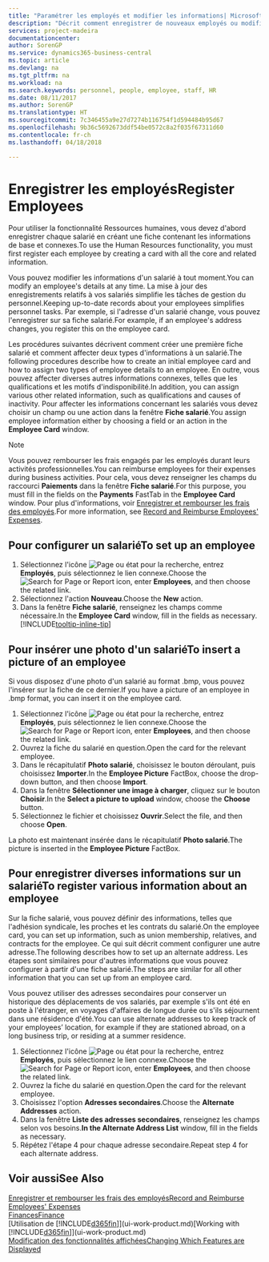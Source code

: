 ```yaml
---
title: "Paramétrer les employés et modifier les informations| Microsoft Docs"
description: "Décrit comment enregistrer de nouveaux employés ou modifier les informations concernant ceux existants."
services: project-madeira
documentationcenter: 
author: SorenGP
ms.service: dynamics365-business-central
ms.topic: article
ms.devlang: na
ms.tgt_pltfrm: na
ms.workload: na
ms.search.keywords: personnel, people, employee, staff, HR
ms.date: 08/11/2017
ms.author: SorenGP
ms.translationtype: HT
ms.sourcegitcommit: 7c346455a9e27d7274b116754f1d594484b95d67
ms.openlocfilehash: 9b36c5692673ddf54be0572c8a2f035f67311d60
ms.contentlocale: fr-ch
ms.lasthandoff: 04/18/2018

---
```

# <a name="register-employees"></a><span data-ttu-id="fad30-103">Enregistrer les employés</span><span class="sxs-lookup"><span data-stu-id="fad30-103">Register Employees</span></span>
<span data-ttu-id="fad30-104">Pour utiliser la fonctionnalité Ressources humaines, vous devez d'abord enregistrer chaque salarié en créant une fiche contenant les informations de base et connexes.</span><span class="sxs-lookup"><span data-stu-id="fad30-104">To use the Human Resources functionality, you must first register each employee by creating a card with all the core and related information.</span></span>

<span data-ttu-id="fad30-105">Vous pouvez modifier les informations d'un salarié à tout moment.</span><span class="sxs-lookup"><span data-stu-id="fad30-105">You can modify an employee's details at any time.</span></span> <span data-ttu-id="fad30-106">La mise à jour des enregistrements relatifs à vos salariés simplifie les tâches de gestion du personnel.</span><span class="sxs-lookup"><span data-stu-id="fad30-106">Keeping up-to-date records about your employees simplifies personnel tasks.</span></span> <span data-ttu-id="fad30-107">Par exemple, si l'adresse d'un salarié change, vous pouvez l'enregistrer sur sa fiche salarié.</span><span class="sxs-lookup"><span data-stu-id="fad30-107">For example, if an employee's address changes, you register this on the employee card.</span></span>

<span data-ttu-id="fad30-108">Les procédures suivantes décrivent comment créer une première fiche salarié et comment affecter deux types d'informations à un salarié.</span><span class="sxs-lookup"><span data-stu-id="fad30-108">The following procedures describe how to create an initial employee card and how to assign two types of employee details to an employee.</span></span> <span data-ttu-id="fad30-109">En outre, vous pouvez affecter diverses autres informations connexes, telles que les qualifications et les motifs d'indisponibilité.</span><span class="sxs-lookup"><span data-stu-id="fad30-109">In addition, you can assign various other related information, such as qualifications and causes of inactivity.</span></span> <span data-ttu-id="fad30-110">Pour affecter les informations concernant les salariés vous devez choisir un champ ou une action dans la fenêtre **Fiche salarié**.</span><span class="sxs-lookup"><span data-stu-id="fad30-110">You assign employee information either by choosing a field or an action in the **Employee Card** window.</span></span>

> [!NOTE]  
> <span data-ttu-id="fad30-111">Vous pouvez rembourser les frais engagés par les employés durant leurs activités professionnelles.</span><span class="sxs-lookup"><span data-stu-id="fad30-111">You can reimburse employees for their expenses during business activities.</span></span> <span data-ttu-id="fad30-112">Pour cela, vous devez renseigner les champs du raccourci **Paiements** dans la fenêtre **Fiche salarié**.</span><span class="sxs-lookup"><span data-stu-id="fad30-112">For this purpose, you must fill in the fields on the **Payments** FastTab in the **Employee Card** window.</span></span> <span data-ttu-id="fad30-113">Pour plus d'informations, voir [Enregistrer et rembourser les frais des employés](finance-how-record-reimburse-employee-expenses.md).</span><span class="sxs-lookup"><span data-stu-id="fad30-113">For more information, see [Record and Reimburse Employees' Expenses](finance-how-record-reimburse-employee-expenses.md).</span></span>

## <a name="to-set-up-an-employee"></a><span data-ttu-id="fad30-114">Pour configurer un salarié</span><span class="sxs-lookup"><span data-stu-id="fad30-114">To set up an employee</span></span>
1. <span data-ttu-id="fad30-115">Sélectionnez l'icône ![Page ou état pour la recherche](media/ui-search/search_small.png "icône Page ou état pour la recherche"), entrez **Employés**, puis sélectionnez le lien connexe.</span><span class="sxs-lookup"><span data-stu-id="fad30-115">Choose the ![Search for Page or Report](media/ui-search/search_small.png "Search for Page or Report icon") icon, enter **Employees**, and then choose the related link.</span></span>
2. <span data-ttu-id="fad30-116">Sélectionnez l'action **Nouveau**.</span><span class="sxs-lookup"><span data-stu-id="fad30-116">Choose the **New** action.</span></span>
3. <span data-ttu-id="fad30-117">Dans la fenêtre **Fiche salarié**, renseignez les champs comme nécessaire.</span><span class="sxs-lookup"><span data-stu-id="fad30-117">In the **Employee Card** window, fill in the fields as necessary.</span></span> [!INCLUDE[tooltip-inline-tip](includes/tooltip-inline-tip_md.md)]

## <a name="to-insert-a-picture-of-an-employee"></a><span data-ttu-id="fad30-118">Pour insérer une photo d'un salarié</span><span class="sxs-lookup"><span data-stu-id="fad30-118">To insert a picture of an employee</span></span>
<span data-ttu-id="fad30-119">Si vous disposez d'une photo d'un salarié au format .bmp, vous pouvez l'insérer sur la fiche de ce dernier.</span><span class="sxs-lookup"><span data-stu-id="fad30-119">If you have a picture of an employee in .bmp format, you can insert it on the employee card.</span></span>

1. <span data-ttu-id="fad30-120">Sélectionnez l'icône ![Page ou état pour la recherche](media/ui-search/search_small.png "icône Page ou état pour la recherche"), entrez **Employés**, puis sélectionnez le lien connexe.</span><span class="sxs-lookup"><span data-stu-id="fad30-120">Choose the ![Search for Page or Report](media/ui-search/search_small.png "Search for Page or Report icon") icon, enter **Employees**, and then choose the related link.</span></span>
2. <span data-ttu-id="fad30-121">Ouvrez la fiche du salarié en question.</span><span class="sxs-lookup"><span data-stu-id="fad30-121">Open the card for the relevant employee.</span></span>
3. <span data-ttu-id="fad30-122">Dans le récapitulatif **Photo salarié**, choisissez le bouton déroulant, puis choisissez **Importer**.</span><span class="sxs-lookup"><span data-stu-id="fad30-122">In the **Employee Picture** FactBox, choose the drop-down button, and then choose **Import**.</span></span>
4. <span data-ttu-id="fad30-123">Dans la fenêtre **Sélectionner une image à charger**, cliquez sur le bouton **Choisir**.</span><span class="sxs-lookup"><span data-stu-id="fad30-123">In the **Select a picture to upload** window, choose the **Choose** button.</span></span>
5. <span data-ttu-id="fad30-124">Sélectionnez le fichier et choisissez **Ouvrir**.</span><span class="sxs-lookup"><span data-stu-id="fad30-124">Select the file, and then choose **Open**.</span></span>

<span data-ttu-id="fad30-125">La photo est maintenant insérée dans le récapitulatif **Photo salarié**.</span><span class="sxs-lookup"><span data-stu-id="fad30-125">The picture is inserted in the **Employee Picture** FactBox.</span></span>

## <a name="to-register-various-information-about-an-employee"></a><span data-ttu-id="fad30-126">Pour enregistrer diverses informations sur un salarié</span><span class="sxs-lookup"><span data-stu-id="fad30-126">To register various information about an employee</span></span>
<span data-ttu-id="fad30-127">Sur la fiche salarié, vous pouvez définir des informations, telles que l'adhésion syndicale, les proches et les contrats du salarié.</span><span class="sxs-lookup"><span data-stu-id="fad30-127">On the employee card, you can set up information, such as union membership, relatives, and contracts for the employee.</span></span> <span data-ttu-id="fad30-128">Ce qui suit décrit comment configurer une autre adresse.</span><span class="sxs-lookup"><span data-stu-id="fad30-128">The following describes how to set up an alternate address.</span></span> <span data-ttu-id="fad30-129">Les étapes sont similaires pour d'autres informations que vous pouvez configurer à partir d'une fiche salarié.</span><span class="sxs-lookup"><span data-stu-id="fad30-129">The steps are similar for all other information that you can set up from an employee card.</span></span>

<span data-ttu-id="fad30-130">Vous pouvez utiliser des adresses secondaires pour conserver un historique des déplacements de vos salariés, par exemple s'ils ont été en poste à l'étranger, en voyages d'affaires de longue durée ou s'ils séjournent dans une résidence d'été.</span><span class="sxs-lookup"><span data-stu-id="fad30-130">You can use alternate addresses to keep track of your employees’ location, for example if they are stationed abroad, on a long business trip, or residing at a summer residence.</span></span>

1. <span data-ttu-id="fad30-131">Sélectionnez l'icône ![Page ou état pour la recherche](media/ui-search/search_small.png "icône Page ou état pour la recherche"), entrez **Employés**, puis sélectionnez le lien connexe.</span><span class="sxs-lookup"><span data-stu-id="fad30-131">Choose the ![Search for Page or Report](media/ui-search/search_small.png "Search for Page or Report icon") icon, enter **Employees**, and then choose the related link.</span></span>
2. <span data-ttu-id="fad30-132">Ouvrez la fiche du salarié en question.</span><span class="sxs-lookup"><span data-stu-id="fad30-132">Open the card for the relevant employee.</span></span>
3. <span data-ttu-id="fad30-133">Choisissez l'option **Adresses secondaires**.</span><span class="sxs-lookup"><span data-stu-id="fad30-133">Choose the **Alternate Addresses** action.</span></span>
4. <span data-ttu-id="fad30-134">Dans la fenêtre **Liste des adresses secondaires**, renseignez les champs selon vos besoins.</span><span class="sxs-lookup"><span data-stu-id="fad30-134">**In the Alternate Address List** window, fill in the fields as necessary.</span></span>
5. <span data-ttu-id="fad30-135">Répétez l'étape 4 pour chaque adresse secondaire.</span><span class="sxs-lookup"><span data-stu-id="fad30-135">Repeat step 4 for each alternate address.</span></span>

## <a name="see-also"></a><span data-ttu-id="fad30-136">Voir aussi</span><span class="sxs-lookup"><span data-stu-id="fad30-136">See Also</span></span>
[<span data-ttu-id="fad30-137">Enregistrer et rembourser les frais des employés</span><span class="sxs-lookup"><span data-stu-id="fad30-137">Record and Reimburse Employees' Expenses</span></span>](finance-how-record-reimburse-employee-expenses.md)  
[<span data-ttu-id="fad30-138">Finances</span><span class="sxs-lookup"><span data-stu-id="fad30-138">Finance</span></span>](finance.md)  
<span data-ttu-id="fad30-139">[Utilisation de [!INCLUDE[d365fin](includes/d365fin_md.md)]](ui-work-product.md)</span><span class="sxs-lookup"><span data-stu-id="fad30-139">[Working with [!INCLUDE[d365fin](includes/d365fin_md.md)]](ui-work-product.md)</span></span>  
[<span data-ttu-id="fad30-140">Modification des fonctionnalités affichées</span><span class="sxs-lookup"><span data-stu-id="fad30-140">Changing Which Features are Displayed</span></span>](ui-experiences.md)

